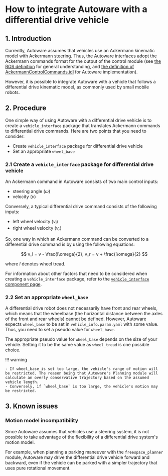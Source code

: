 # How to integrate Autoware with a differential drive vehicle

## 1. Introduction

Currently, Autoware assumes that vehicles use an Ackermann kinematic model with Ackermann steering.
Thus, the Autoware interfaces adopt the Ackermann commands format for the output of the control module (see [the ROS definition](http://docs.ros.org/en/api/ackermann_msgs/html/msg/AckermannDrive.html) for general understanding, and [the definition of AckermannControlCommands.idl](https://gitlab.com/autowarefoundation/autoware.auto/autoware_auto_msgs/-/blob/master/autoware_auto_control_msgs/msg/AckermannControlCommand.idl) for Autoware implementation).

However, it is possible to integrate Autoware with a vehicle that follows a differential drive kinematic model, as commonly used by small mobile robots.

## 2. Procedure

One simple way of using Autoware with a differential drive vehicle is to create a `vehicle_interface` package that translates Ackermann commands to differential drive commands.
Here are two points that you need to consider:

- Create `vehicle_interface` package for differential drive vehicle
- Set an appropriate `wheel_base`

### 2.1 Create a `vehicle_interface` package for differential drive vehicle

An Ackermann command in Autoware consists of two main control inputs:

- steering angle ($\omega$)
- velocity ($v$)

Conversely, a typical differential drive command consists of the following inputs:

- left wheel velocity ($v_l$)
- right wheel velocity ($v_r$)

So, one way in which an Ackermann command can be converted to a differential drive command is by using the following equations:

$$
v_l = v - \frac{l\omega}{2},
v_r = v + \frac{l\omega}{2}
$$

where $l$ denotes wheel tread.

For information about other factors that need to be considered when creating a `vehicle_interface` package, refer to the [`vehicle_interface` component page](https://autowarefoundation.github.io/autoware-documentation/main/design/autoware-interfaces/components/vehicle-interface/).

### 2.2 Set an appropriate `wheel_base`

A differential drive robot does not necessarily have front and rear wheels, which means that the wheelbase (the horizontal distance between the axles of the front and rear wheels) cannot be defined. However, Autoware expects `wheel_base` to be set in `vehicle_info.param.yaml` with some value.
Thus, you need to set a pseudo value for `wheel_base`.

The appropriate pseudo value for `wheel_base` depends on the size of your vehicle.
Setting it to be the same value as `wheel_tread` is one possible choice.

!!! warning

    - If wheel_base is set too large, the vehicle's range of motion will be restricted. The reason being that Autoware's Planning module will calculate an overly conservative trajectory based on the assumed vehicle length.
    - Conversely, if `wheel_base` is too large, the vehicle's motion may be restricted.

## 3. Known issues

### Motion model incompatibility

Since Autoware assumes that vehicles use a steering system, it is not possible to take advantage of the flexibility of a differential drive system's motion model.

For example, when planning a parking maneuver with the `freespace_planner` module, Autoware may drive the differential drive vehicle forward and backward, even if the vehicle can be parked with a simpler trajectory that uses pure rotational movement.
